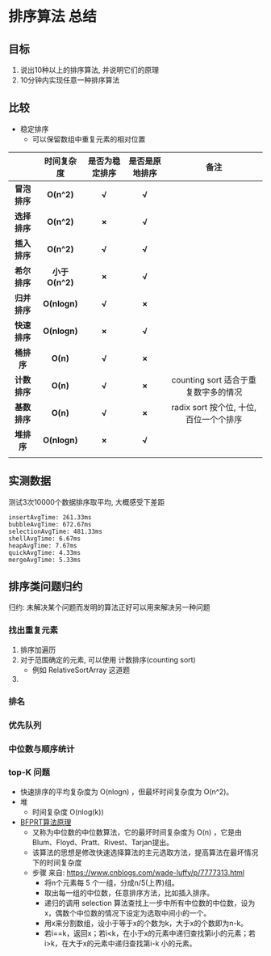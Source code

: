 # 排序算法 总结

## 目标

1. 说出10种以上的排序算法, 并说明它们的原理
2. 10分钟内实现任意一种排序算法

## 比较

- 稳定排序
    - 可以保留数组中重复元素的相对位置

|              |  **时间复杂度**  | **是否为稳定排序** | **是否是原地排序** |备注|
| :----------: | :--------------: | :----------------: | :----------------: | :---:|
| **冒泡排序** |    **O(n^2)**    |       **√**        |       **√**        |		|
| **选择排序** |    **O(n^2)**    |       **×**        |       **√**        |		|
| **插入排序** |    **O(n^2)**    |       **√**        |       **√**        |		|
| **希尔排序** | **小于O(n^2)** |       **×**        |       **√**        |		|
| **归并排序** |   **O(nlogn)**   |       **√**        |       **×**        |		|
| **快速排序** |   **O(nlogn)**   |       **×**        |       **√**        |		|
|  **桶排序**  |     **O(n)**     |       **√**        |       **×**        |		|
| **计数排序** |     **O(n)**     |       **√**        |       **×**        |counting sort 适合于重复数字多的情况	|
| **基数排序** |     **O(n)**     |       **√**        |       **×**        |radix sort 按个位, 十位, 百位一个个排序	|
|  **堆排序**  |   **O(nlogn)**   |       **×**        |       **√**        |		|
|              |                  |                    |                    |		|


## 实测数据

测试3次10000个数据排序取平均, 大概感受下差距

```
insertAvgTime: 261.33ms
bubbleAvgTime: 672.67ms
selectionAvgTime: 481.33ms
shellAvgTime: 6.67ms
heapAvgTime: 7.67ms
quickAvgTime: 4.33ms
mergeAvgTime: 5.33ms
```

## 排序类问题归约

归约: 未解决某个问题而发明的算法正好可以用来解决另一种问题

### 找出重复元素

1. 排序加遍历
2. 对于范围确定的元素, 可以使用 计数排序(counting sort)
    - 例如 RelativeSortArray 这道题
3. 


### 排名

### 优先队列

### 中位数与顺序统计

### top-K 问题

- 快速排序的平均复杂度为 O(nlogn) ，但最坏时间复杂度为 O(n^2)。
- 堆
    - 时间复杂度 O(nlog(k))
- [BFPRT算法原理](https://zhuanlan.zhihu.com/p/31498036)
    - 又称为中位数的中位数算法，它的最坏时间复杂度为 O(n) ，它是由Blum、Floyd、Pratt、Rivest、Tarjan提出。
    - 该算法的思想是修改快速选择算法的主元选取方法，提高算法在最坏情况下的时间复杂度
    - 步骤 来自: https://www.cnblogs.com/wade-luffy/p/7777313.html
        - 将n个元素每 5 个一组，分成n/5(上界)组。
        - 取出每一组的中位数，任意排序方法，比如插入排序。
        - 递归的调用 selection 算法查找上一步中所有中位数的中位数，设为x，偶数个中位数的情况下设定为选取中间小的一个。
        - 用x来分割数组，设小于等于x的个数为k，大于x的个数即为n-k。
        - 若i==k，返回x；若i<k，在小于x的元素中递归查找第i小的元素；若i>k，在大于x的元素中递归查找第i-k 小的元素。










